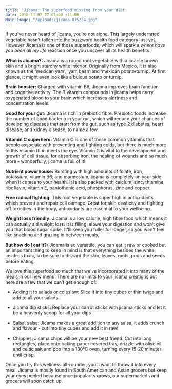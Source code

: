 ```yaml
---
title: 'Jicama: The superfood missing from your diet'
date: 2018-11-07 17:01:00 +11:00
Main Image: "/uploads/jicama-875254.jpg"
---
```


If you’ve never heard of jicama, you’re not alone. This largely underrated vegetable hasn’t fallen into the buzzword health food category just yet. However Jicama is one of those superfoods, which will spark a *where have you been all my life* reaction once you uncover all its health benefits.

**What is Jicama?:**
Jicama is a round root vegetable with a coarse brown skin and a bright starchy white interior. Originally from Mexico, it is also known as the ‘mexican yam’, ‘yam bean’ and ‘mexican potato/turnip’. At first glance, it might even look like a bulous potato or turnip.

**Brain booster:**
Charged with vitamin B6, Jicama improves brain function and cognitive activity. The B vitamin compounds in jicama helps carry oxygenated blood to your brain which increases alertness and concentration levels.

**Good for your gut:**
Jicama is rich in prebiotic fibre. Prebiotic foods increase the number of good bacteria in your gut, which will reduce your chances of developing diseases that start from the gut, such as type 2 diabetes, heart disease, and kidney disease, to name a few.

**Vitamin C superhero:**
Vitamin C is one of those common vitamins that people associate with preventing and fighting colds, but there is much more to this vitamin than meets the eye. Vitamin C is vital to the development and growth of cell tissue, for absorbing iron, the healing of wounds and so much more - wonderfully, jicama is full of it!

**Nutrient powerhouse:**
Bursting with high amounts of folate, iron, potassium, vitamin B6, and magnesium, jicama is completely on your side when it comes to your health. It is also packed with calcium, zinc, thiamine, riboflavin, vitamin E,  pantothenic acid, phosphorus, zinc and copper. 

**Free radical fighting:**
This root vegetable is super high in antioxidants which prevent and repair cell damage. Great for skin elasticity and fighting off toxicities in the body, antioxidants are essential to your wellbeing.

**Weight loss friendly:**
Jicama is a low calorie, high fibre food which means it can actually aid weight loss. It is filling, slows your digestion and won’t give you that blood sugar spike. It'lll keep you fuller for longer, so you won’t feel like snacking and grazing in between meals.

**But how do I eat it?:**
Jicama is so versatile, you can eat it raw or cooked but an important thing to keep in mind is that everything besides the white inside is toxic, so be sure to discard the skin, leaves, roots, pods and seeds before eating.

We love this superfood so much that we’ve incorporated it into many of the meals in our new menu. There are no limits to your jicama creations but here are a few that we can’t get enough of:

* Adding it to salads or coleslaw: Slice it into tiny cubes or thin twigs and add to all your salads.

* Jicama dip sticks: Replace your carrot sticks with jicama sticks and let it be a heavenly scoop for all your dips

* Salsa, salsa: Jicama makes a great addition to any salsa, it adds crunch and flavour - cut into tiny cubes and add it in raw!

* Chippies: Jicama chips will be your new best friend. Cut into long rectangles, place onto baking paper covered tray, drizzle with olive oil and celtic salt and pop into a 180℃ oven, turning every 15-20 minutes until crisp.

Once you try this wellness all-rounder, you’ll want to throw it into every meal. Jicama is mostly found in South American and Asian grocers but keep your eyes peeled because once popularity grows, our supermarkets and grocers will soon catch up.
